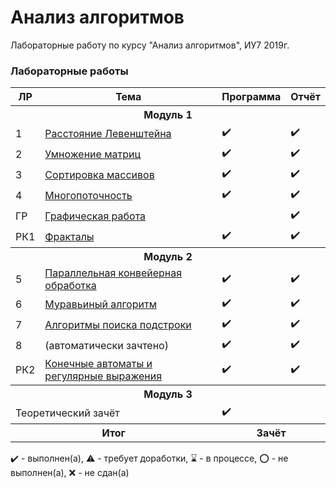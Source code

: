 # Анализ алгоритмов

Лабораторные работу по курсу "Анализ алгоритмов", ИУ7 2019г.

### Лабораторные работы

<table>
   <tr>
    <th>ЛР</th>
    <th>Тема</th>
    <th>Программа</th>
    <th>Отчёт</th>
   </tr>
   <tr>
    <th colspan = "4">Модуль 1</th>
   </tr>
   <tr>
    <td>1</td>
    <td><a href="Лабораторная работа №1">Расстояние Левенштейна</a></th>
    <td>✔️</th>
    <td>✔️</th>
   </tr>
   <tr>
    <td>2</td>
    <td><a href="Лабораторная работа №2">Умножение матриц</th>
    <td>✔️</th>
    <td>✔️</th>
   </tr>
   <tr>
    <td>3</td>
    <td><a href="Лабораторная работа №3">Сортировка массивов</th>
    <td>✔️</th>
    <td>✔️</th>
   </tr>
   <tr>
    <td>4</td>
    <td><a href="Лабораторная работа №4">Многопоточность</th>
    <td>✔️</th>
    <td>✔️</th>
   </tr>
   <tr>
   <tr>
    <td>ГР</td>
    <td colspan = "2"><a href="Графическая работа">Графическая работа</th>
    <td>✔️</th>
   </tr>
   <tr>
    <td>РК1</td>
    <td><a href="Рубежный контроль №1">Фракталы</th>
    <td>✔️</th>
    <td>✔️</th>
   </tr>
   <tr>
    <th colspan = "4">Модуль 2</th>
   </tr>
   <tr>
    <td>5</td>
    <td><a href="Лабораторная работа №5">Параллельная конвейерная обработка</th>
    <td>✔️</th>
    <td>✔️</th>
   </tr>
   <tr>
    <td>6</td>
    <td><a href="Лабораторная работа №6">Муравьиный алгоритм</th>
    <td>✔️</th>
    <td>✔️</th>
   </tr>
   <tr>
    <td>7</td>
    <td><a href="Лабораторная работа №7">Алгоритмы поиска подстроки</th>
    <td>✔️</th>
    <td>✔️</th>
   </tr>
   <tr>
    <td>8</td>
    <td>(автоматически зачтено)</th>
    <td>✔️</th>
    <td>✔️</th>
   </tr>
   <tr>
    <td>РК2</td>
    <td><a href="Рубежный контроль №2">Конечные автоматы и регулярные выражения</th>
    <td>✔️</th>
    <td>✔️</th>
   </tr>
   <tr>
    <th colspan = "4">Модуль 3</th>
   </tr>
   <tr>
    <td colspan = "2">Теоретический зачёт</td>
    <td colspan = "2">✔️</td>
   </tr>
   <tr>
    <th colspan = "2">Итог</th>
    <th colspan = "2">Зачёт</th>
   </tr>
</table>

✔️ - выполнен(а), ⚠️ - требует доработки, ⌛️ - в процессе, ⭕️ - не выполнен(а), ❌ - не сдан(а)
